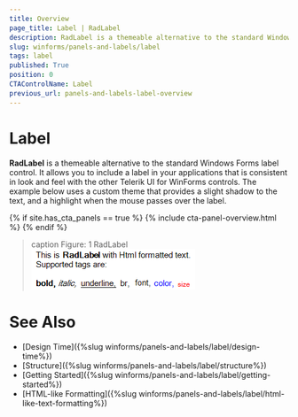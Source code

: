 ```yaml
---
title: Overview
page_title: Label | RadLabel
description: RadLabel is a themeable alternative to the standard Windows Forms label control.
slug: winforms/panels-and-labels/label
tags: label
published: True
position: 0
CTAControlName: Label
previous_url: panels-and-labels-label-overview
---
```


# Label

__RadLabel__ is a themeable alternative to the standard Windows Forms label control. It allows you to include a label in your applications that is consistent in look and feel with the other Telerik UI for WinForms controls. The example below uses a custom theme that provides a slight shadow to the text, and a highlight when the mouse passes over the label.

{% if site.has_cta_panels == true %}
{% include cta-panel-overview.html %}
{% endif %}

>caption Figure: 1 RadLabel
![panels-and-labels-label-overview 001](images/panels-and-labels-label-overview001.png)

# See Also

* [Design Time]({%slug winforms/panels-and-labels/label/design-time%})
* [Structure]({%slug winforms/panels-and-labels/label/structure%})
* [Getting Started]({%slug winforms/panels-and-labels/label/getting-started%})
* [HTML-like Formatting]({%slug winforms/panels-and-labels/label/html-like-text-formatting%})